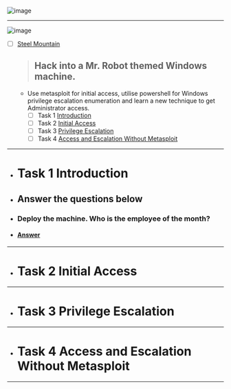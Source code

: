 
![image](https://user-images.githubusercontent.com/51442719/172150204-719202e2-dcf2-4cd2-869b-3b59252eddfc.png)

---

![image](https://user-images.githubusercontent.com/51442719/177341815-ea47bd92-b407-473f-b13e-3b0546e91c9a.png)
- [ ] [Steel Mountain](https://tryhackme.com/room/steelmountain)
  > ## Hack into a Mr. Robot themed Windows machine. 
  - Use metasploit for initial access, 
utilise powershell for Windows privilege escalation enumeration and learn a new technique to get Administrator access.
    - [ ] Task 1  [Introduction](#task-1--introduction)
    - [ ] Task 2  [Initial Access](#task-2--initial-access)
    - [ ] Task 3  [Privilege Escalation](#task-3--privilege-escalation)
    - [ ] Task 4  [Access and Escalation Without Metasploit](#task-4--access-and-escalation-without-metasploit)

---

- # Task 1  Introduction  
- ## Answer the questions below
- ### Deploy the machine. Who is the employee of the month? 
- #### <a href="Bill Harper">Answer</a>

---

- # Task 2  Initial Access

---

- # Task 3  Privilege Escalation

---

- # Task 4  Access and Escalation Without Metasploit

---
